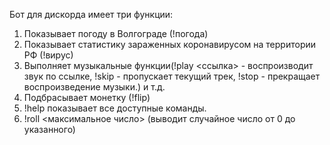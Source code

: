 Бот для дискорда имеет три функции:
1) Показывает погоду в Волгограде (!погода)
2) Показывает статистику зараженных коронавирусом на территории РФ (!вирус)
3) Выполняет музыкальные функции(!play <ссылка> - воспроизводит звук по ссылке, !skip - пропускает текущий трек, !stop - прекращает воспроизведение музыки.) и т.д.
4) Подбрасывает монетку (!flip)
5) !help показывает все доступные команды.
6) !roll <максимальное число> (выводит случайное число от 0 до указанного)